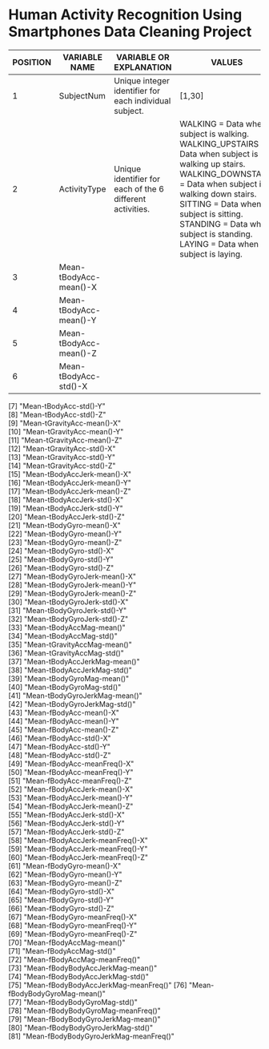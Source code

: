 Human Activity Recognition Using Smartphones Data Cleaning Project
===============================================================================

|POSITION       |VARIABLE NAME          |VARIABLE OR EXPLANATION                                        |VALUES
|---------------|-----------------------|---------------------------------------------------------------|-----------------------------------------------------------------------------
|1              |SubjectNum             |Unique integer identifier for each individual subject.         |[1,30]
|2              |ActivityType           |Unique identifier for each of the 6 different activities.      |WALKING = Data when subject is walking.<br>WALKING_UPSTAIRS = Data when subject is walking up stairs.<br>WALKING_DOWNSTAIRS = Data when subject is walking down stairs.<br>SITTING = Data when subject is sitting.<br>STANDING = Data when subject is standing.<br>LAYING = Data when subject is laying.<br>
|3		|Mean-tBodyAcc-mean()-X	|          
|4		|Mean-tBodyAcc-mean()-Y	|              
|5		|Mean-tBodyAcc-mean()-Z	| 
|6		|Mean-tBodyAcc-std()-X	|               
[7] "Mean-tBodyAcc-std()-Y"               
[8] "Mean-tBodyAcc-std()-Z"               
[9] "Mean-tGravityAcc-mean()-X"           
[10] "Mean-tGravityAcc-mean()-Y"           
[11] "Mean-tGravityAcc-mean()-Z"           
[12] "Mean-tGravityAcc-std()-X"            
[13] "Mean-tGravityAcc-std()-Y"            
[14] "Mean-tGravityAcc-std()-Z"            
[15] "Mean-tBodyAccJerk-mean()-X"          
[16] "Mean-tBodyAccJerk-mean()-Y"          
[17] "Mean-tBodyAccJerk-mean()-Z"          
[18] "Mean-tBodyAccJerk-std()-X"           
[19] "Mean-tBodyAccJerk-std()-Y"           
[20] "Mean-tBodyAccJerk-std()-Z"           
[21] "Mean-tBodyGyro-mean()-X"             
[22] "Mean-tBodyGyro-mean()-Y"             
[23] "Mean-tBodyGyro-mean()-Z"             
[24] "Mean-tBodyGyro-std()-X"              
[25] "Mean-tBodyGyro-std()-Y"              
[26] "Mean-tBodyGyro-std()-Z"              
[27] "Mean-tBodyGyroJerk-mean()-X"         
[28] "Mean-tBodyGyroJerk-mean()-Y"         
[29] "Mean-tBodyGyroJerk-mean()-Z"         
[30] "Mean-tBodyGyroJerk-std()-X"          
[31] "Mean-tBodyGyroJerk-std()-Y"          
[32] "Mean-tBodyGyroJerk-std()-Z"          
[33] "Mean-tBodyAccMag-mean()"             
[34] "Mean-tBodyAccMag-std()"              
[35] "Mean-tGravityAccMag-mean()"          
[36] "Mean-tGravityAccMag-std()"           
[37] "Mean-tBodyAccJerkMag-mean()"         
[38] "Mean-tBodyAccJerkMag-std()"          
[39] "Mean-tBodyGyroMag-mean()"            
[40] "Mean-tBodyGyroMag-std()"             
[41] "Mean-tBodyGyroJerkMag-mean()"        
[42] "Mean-tBodyGyroJerkMag-std()"         
[43] "Mean-fBodyAcc-mean()-X"              
[44] "Mean-fBodyAcc-mean()-Y"              
[45] "Mean-fBodyAcc-mean()-Z"              
[46] "Mean-fBodyAcc-std()-X"               
[47] "Mean-fBodyAcc-std()-Y"               
[48] "Mean-fBodyAcc-std()-Z"               
[49] "Mean-fBodyAcc-meanFreq()-X"          
[50] "Mean-fBodyAcc-meanFreq()-Y"          
[51] "Mean-fBodyAcc-meanFreq()-Z"          
[52] "Mean-fBodyAccJerk-mean()-X"          
[53] "Mean-fBodyAccJerk-mean()-Y"          
[54] "Mean-fBodyAccJerk-mean()-Z"          
[55] "Mean-fBodyAccJerk-std()-X"           
[56] "Mean-fBodyAccJerk-std()-Y"           
[57] "Mean-fBodyAccJerk-std()-Z"           
[58] "Mean-fBodyAccJerk-meanFreq()-X"      
[59] "Mean-fBodyAccJerk-meanFreq()-Y"      
[60] "Mean-fBodyAccJerk-meanFreq()-Z"      
[61] "Mean-fBodyGyro-mean()-X"             
[62] "Mean-fBodyGyro-mean()-Y"             
[63] "Mean-fBodyGyro-mean()-Z"             
[64] "Mean-fBodyGyro-std()-X"              
[65] "Mean-fBodyGyro-std()-Y"              
[66] "Mean-fBodyGyro-std()-Z"              
[67] "Mean-fBodyGyro-meanFreq()-X"         
[68] "Mean-fBodyGyro-meanFreq()-Y"         
[69] "Mean-fBodyGyro-meanFreq()-Z"         
[70] "Mean-fBodyAccMag-mean()"             
[71] "Mean-fBodyAccMag-std()"              
[72] "Mean-fBodyAccMag-meanFreq()"         
[73] "Mean-fBodyBodyAccJerkMag-mean()"     
[74] "Mean-fBodyBodyAccJerkMag-std()"      
[75] "Mean-fBodyBodyAccJerkMag-meanFreq()" 
[76] "Mean-fBodyBodyGyroMag-mean()"        
[77] "Mean-fBodyBodyGyroMag-std()"         
[78] "Mean-fBodyBodyGyroMag-meanFreq()"    
[79] "Mean-fBodyBodyGyroJerkMag-mean()"    
[80] "Mean-fBodyBodyGyroJerkMag-std()"     
[81] "Mean-fBodyBodyGyroJerkMag-meanFreq()"
